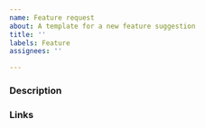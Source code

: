 ```yaml
---
name: Feature request
about: A template for a new feature suggestion
title: ''
labels: Feature
assignees: ''

---
```


### Description

<!--- [mandatory] Describe the functionality that should be added to the engine-->

### Links
<!--- [optional] Any links that are related  -->